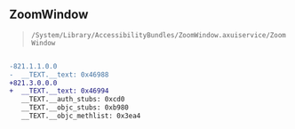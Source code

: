 ## ZoomWindow

> `/System/Library/AccessibilityBundles/ZoomWindow.axuiservice/ZoomWindow`

```diff

-821.1.1.0.0
-  __TEXT.__text: 0x46988
+821.3.0.0.0
+  __TEXT.__text: 0x46994
   __TEXT.__auth_stubs: 0xcd0
   __TEXT.__objc_stubs: 0xb980
   __TEXT.__objc_methlist: 0x3ea4

```

